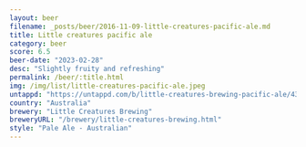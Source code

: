 ```yaml
---
layout: beer
filename: _posts/beer/2016-11-09-little-creatures-pacific-ale.md
title: Little creatures pacific ale
category: beer
score: 6.5
beer-date: "2023-02-28"
desc: "Slightly fruity and refreshing"
permalink: /beer/:title.html
img: /img/list/little-creatures-pacific-ale.jpeg
untappd: "https://untappd.com/b/little-creatures-brewing-pacific-ale/4327020"
country: "Australia"
brewery: "Little Creatures Brewing"
breweryURL: "/brewery/little-creatures-brewing.html"
style: "Pale Ale - Australian"
---
```

